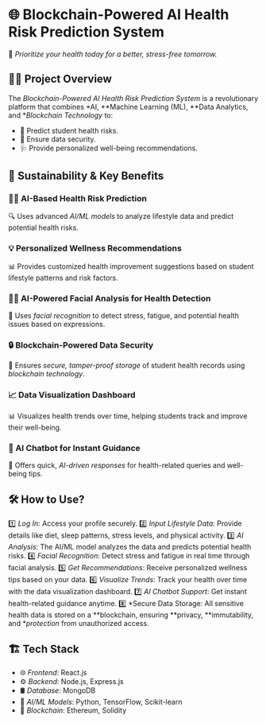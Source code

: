# 🌐 Blockchain-Powered AI Health Risk Prediction System

🚀 *Prioritize your health today for a better, stress-free tomorrow.*

## 🧑‍💻 Project Overview
The *Blockchain-Powered AI Health Risk Prediction System* is a revolutionary platform that combines *AI, **Machine Learning (ML), **Data Analytics, and **Blockchain Technology* to:
- 🧠 Predict student health risks.
- 🔐 Ensure data security.
- 🩺 Provide personalized well-being recommendations.

## 🌱 Sustainability & Key Benefits

### 🧑‍⚕ AI-Based Health Risk Prediction
🔍 Uses advanced *AI/ML models* to analyze lifestyle data and predict potential health risks.

### 💡 Personalized Wellness Recommendations
📊 Provides customized health improvement suggestions based on student lifestyle patterns and risk factors.

### 🧑‍🦰 AI-Powered Facial Analysis for Health Detection
📸 Uses *facial recognition* to detect stress, fatigue, and potential health issues based on expressions.

### 🔒 Blockchain-Powered Data Security
📜 Ensures *secure, tamper-proof storage* of student health records using *blockchain technology*.

### 📈 Data Visualization Dashboard
📊 Visualizes health trends over time, helping students track and improve their well-being.

### 🤖 AI Chatbot for Instant Guidance
💬 Offers quick, *AI-driven responses* for health-related queries and well-being tips.

## 🛠 How to Use?
1️⃣ *Log In*: Access your profile securely.
2️⃣ *Input Lifestyle Data*: Provide details like diet, sleep patterns, stress levels, and physical activity.
3️⃣ *AI Analysis*: The AI/ML model analyzes the data and predicts potential health risks.
4️⃣ *Facial Recognition*: Detect stress and fatigue in real time through facial analysis.
5️⃣ *Get Recommendations*: Receive personalized wellness tips based on your data.
6️⃣ *Visualize Trends*: Track your health over time with the data visualization dashboard.
7️⃣ *AI Chatbot Support*: Get instant health-related guidance anytime.
8️⃣ *Secure Data Storage: All sensitive health data is stored on a **blockchain, ensuring **privacy, **immutability, and **protection* from unauthorized access.

## 🏗 Tech Stack
- 🌐 *Frontend*: React.js
- ⚙ *Backend*: Node.js, Express.js
- 🛢 *Database*: MongoDB
- 🧠 *AI/ML Models*: Python, TensorFlow, Scikit-learn
- 🔗 *Blockchain*: Ethereum, Solidity
